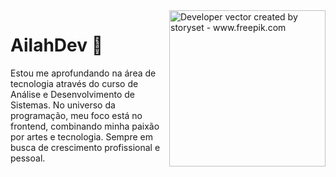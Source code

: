 <img align="right" alt="Developer vector created by storyset - www.freepik.com" height="250" src="https://github.com/AilahDev/AilahDev/assets/156714730/20b1ee07-2b42-490a-bae4-692f27f88866">

<h1>
    <a href="https://AilahDev.github.io/">
     </a>
    <span>AilahDev 🦑</span>
</h1>

Estou me aprofundando na área de tecnologia através do curso de Análise e Desenvolvimento de Sistemas.
No universo da programação, meu foco está no frontend, combinando minha paixão por artes e tecnologia. Sempre em busca de crescimento profissional e pessoal.
